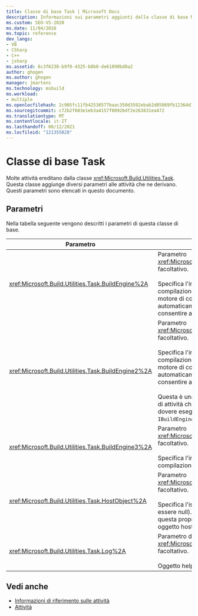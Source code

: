 ```yaml
---
title: Classe di base Task | Microsoft Docs
description: Informazioni sui parametri aggiunti dalla classe di base Microsoft.Build.Utilities.Task alle attività che ereditano da essa.
ms.custom: SEO-VS-2020
ms.date: 11/04/2016
ms.topic: reference
dev_langs:
- VB
- CSharp
- C++
- jsharp
ms.assetid: 6c3f6238-b9f0-4325-b8b0-de61090bd0a2
author: ghogen
ms.author: ghogen
manager: jmartens
ms.technology: msbuild
ms.workload:
- multiple
ms.openlocfilehash: 2c905fc11fb42538577baac350d3592ebab2d85869fb12364d130b5759d25178
ms.sourcegitcommit: c72b2f603e1eb3a4157f00926df2e263831ea472
ms.translationtype: MT
ms.contentlocale: it-IT
ms.lasthandoff: 08/12/2021
ms.locfileid: "121355828"
---
```

# <a name="task-base-class"></a>Classe di base Task

Molte attività ereditano dalla classe <xref:Microsoft.Build.Utilities.Task>. Questa classe aggiunge diversi parametri alle attività che ne derivano. Questi parametri sono elencati in questo documento.

## <a name="parameters"></a>Parametri

 Nella tabella seguente vengono descritti i parametri di questa classe di base.

|Parametro|Descrizione|
|---------------|-----------------|
|<xref:Microsoft.Build.Utilities.Task.BuildEngine%2A>|Parametro <xref:Microsoft.Build.Framework.IBuildEngine> facoltativo.<br /><br /> Specifica l'interfaccia del motore di compilazione disponibile per le attività. Il motore di compilazione imposta automaticamente questo parametro per consentire alle attività di richiamarlo.|
|<xref:Microsoft.Build.Utilities.Task.BuildEngine2%2A>|Parametro <xref:Microsoft.Build.Framework.IBuildEngine2> facoltativo.<br /><br /> Specifica l'interfaccia del motore di compilazione disponibile per le attività. Il motore di compilazione imposta automaticamente questo parametro per consentire alle attività di richiamarlo.<br /><br /> Questa è una proprietà che consente agli autori di attività che ereditano da questa classe di non dovere eseguire il cast da `IBuildEngine` a `IBuildEngine2`.|
|<xref:Microsoft.Build.Utilities.Task.BuildEngine3%2A>|Parametro <xref:Microsoft.Build.Framework.IBuildEngine3> facoltativo.<br /><br /> Specifica l'interfaccia del motore di compilazione fornita dall'host.|
|<xref:Microsoft.Build.Utilities.Task.HostObject%2A>|Parametro <xref:Microsoft.Build.Framework.ITaskHost> facoltativo.<br /><br /> Specifica l'istanza dell'oggetto host (può essere null). Il motore di compilazione imposta questa proprietà se l'IDE host ha associato un oggetto host a questa particolare attività.|
|<xref:Microsoft.Build.Utilities.Task.Log%2A>|Parametro di sola lettura <xref:Microsoft.Build.Utilities.TaskLoggingHelper> facoltativo.<br /><br /> Oggetto helper della registrazione.|

## <a name="see-also"></a>Vedi anche

- [Informazioni di riferimento sulle attività](../msbuild/msbuild-task-reference.md)
- [Attività](../msbuild/msbuild-tasks.md)
